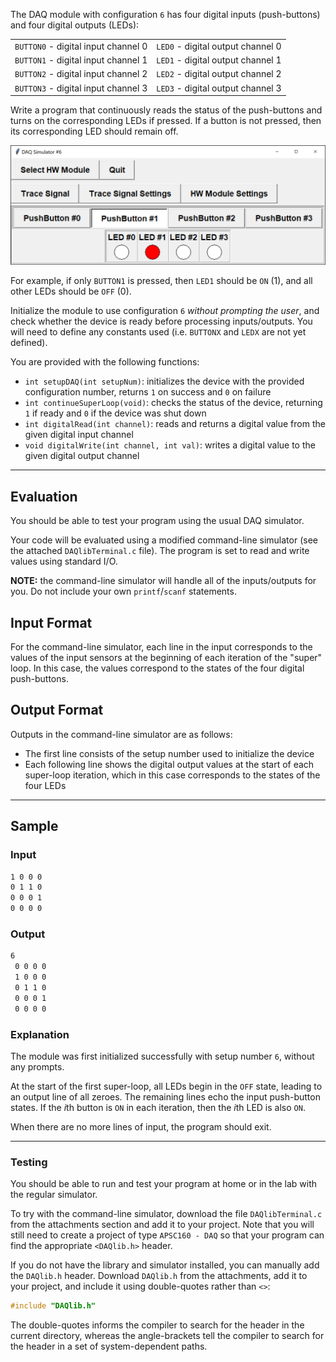 The DAQ module with configuration `6` has four digital inputs (push-buttons) and four digital outputs (LEDs):

<table align="center">
	<tr><td><code>BUTTON0</code> - digital input channel 0</td><td><code>LED0</code> - digital output channel 0</td></tr>
	<tr><td><code>BUTTON1</code> - digital input channel 1</td><td><code>LED1</code> - digital output channel 1</td></tr>
	<tr><td><code>BUTTON2</code> - digital input channel 2</td><td><code>LED2</code> - digital output channel 2</td></tr>
	<tr><td><code>BUTTON3</code> - digital input channel 3</td><td><code>LED3</code> - digital output channel 3</td></tr>
</table>

Write a program that continuously reads the status of the push-buttons and turns on the corresponding LEDs if pressed.  If a button is not pressed, then its corresponding LED should remain off.

![simulator](./assets/indicator.png)

For example, if only `BUTTON1` is pressed, then `LED1` should be `ON` (1), and all other LEDs should be `OFF` (0).

Initialize the module to use configuration `6` *without prompting the user*, and check whether the device is ready before processing inputs/outputs.  You will need to define any constants used (i.e. `BUTTONX` and `LEDX` are not yet defined).

You are provided with the following functions:

- `int setupDAQ(int setupNum)`: initializes the device with the provided configuration number, returns `1` on success and `0` on failure
- `int continueSuperLoop(void)`: checks the status of the device, returning `1` if ready and `0` if the device was shut down
- `int digitalRead(int channel)`: reads and returns a digital value from the given digital input channel
- `void digitalWrite(int channel, int val)`: writes a digital value to the given digital output channel

---

## Evaluation

You should be able to test your program using the usual DAQ simulator.  

Your code will be evaluated using a modified command-line simulator (see the attached `DAQlibTerminal.c` file).  The program is set to read and write values using standard I/O.

**NOTE:** the command-line simulator will handle all of the inputs/outputs for you.  Do not include your own `printf`/`scanf` statements.

## Input Format

For the command-line simulator, each line in the input corresponds to the values of the input sensors at the beginning of each iteration of the "super" loop.  In this case, the values correspond to the states of the four digital push-buttons.

## Output Format

Outputs in the command-line simulator are as follows:
- The first line consists of the setup number used to initialize the device
- Each following line shows the digital output values at the start of each super-loop iteration, which in this case corresponds to the states of the four LEDs

---

## Sample

### Input
```default
1 0 0 0
0 1 1 0
0 0 0 1
0 0 0 0
```

### Output

```default
6
 0 0 0 0
 1 0 0 0
 0 1 1 0
 0 0 0 1
 0 0 0 0
```

### Explanation

The module was first initialized successfully with setup number `6`, without any prompts.

At the start of the first super-loop, all LEDs begin in the `OFF` state, leading to an output line of all zeroes.  The remaining lines echo the input push-button states.  If the $i$th button is `ON` in each iteration, then the $i$th LED is also `ON`.

When there are no more lines of input, the program should exit.

---

### Testing

You should be able to run and test your program at home or in the lab with the regular simulator.

To try with the command-line simulator, download the file `DAQlibTerminal.c` from the attachments section and add it to your project.  Note that you will still need to create a project of type `APSC160 - DAQ` so that your program can find the appropriate `<DAQlib.h>` header.  

If you do not have the library and simulator installed, you can manually add the `DAQlib.h` header.  Download `DAQlib.h` from the attachments, add it to your project, and include it using double-quotes rather than `<>`:

```c
#include "DAQlib.h"
```

The double-quotes informs the compiler to search for the header in the current directory, whereas the angle-brackets tell the compiler to search for the header in a set of system-dependent paths.